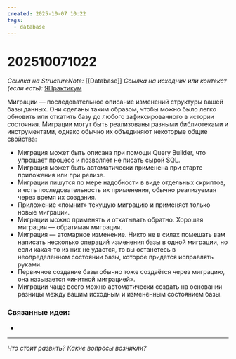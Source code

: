 ```yaml
---
created: 2025-10-07 10:22
tags:
  - database
---
```

# 202510071022
*Ссылка на StructureNote:* [[Database]]
*Ссылка на исходник или контекст (если есть):* [ЯПрактикум](https://practicum.yandex.ru/learn/backend-nodejs/courses/a4214ab0-2146-4152-b90e-651bf4c7ca5e/sprints/564244/topics/104f2765-a9c9-4617-8a5e-f21b675cf9b3/lessons/1a33d1dc-5929-45e0-98a4-01974cd651dc/)

Миграции — последовательное описание изменений структуры вашей базы данных. Они сделаны таким образом, чтобы можно было легко обновить или откатить базу до любого зафиксированного в истории состояния. Миграции могут быть реализованы разными библиотеками и инструментами, однако обычно их объединяют некоторые общие свойства:
- Миграция может быть описана при помощи Query Builder, что упрощает процесс и позволяет не писать сырой SQL.
- Миграция может быть автоматически применена при старте приложения или при релизе.
- Миграции пишутся по мере надобности в виде отдельных скриптов, и есть последовательность их применения, обычно реализуемая через время их создания.
- Приложение «помнит» текущую миграцию и применяет только новые миграции.
- Миграции можно применять и откатывать обратно. Хорошая миграция — обратимая миграция.
- Миграция — атомарное изменение. Никто не в силах помешать вам написать несколько операций изменения базы в одной миграции, но если какая-то из них не удастся, то вы останетесь в неопределённом состоянии базы, которое придётся исправлять руками.
- Первичное создание базы обычно тоже создаётся через миграцию, она называется «инитной миграцией».
- Миграции чаще всего можно автоматически создать на основании разницы между вашим исходным и изменённым состоянием базы.
### Связанные идеи:
* 
---

*Что стоит развить? Какие вопросы возникли?*